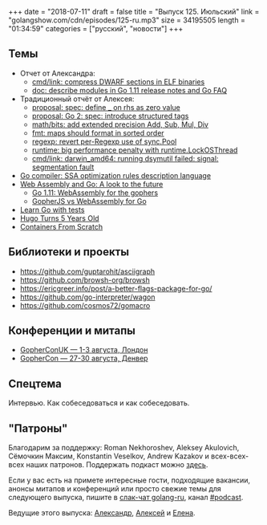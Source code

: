 +++
date = "2018-07-11"
draft = false
title = "Выпуск 125. Июльский"
link = "golangshow.com/cdn/episodes/125-ru.mp3"
size = 34195505
length = "01:34:59"
categories = ["русский", "новости"]
+++

## Темы

- Отчет от Александра:
  - [cmd/link: compress DWARF sections in ELF binaries](https://github.com/golang/go/commit/594eae5ad0ac232503a55c2c76c699d1d58b1699)
  - [doc: describe modules in Go 1.11 release notes and Go FAQ](https://github.com/golang/go/commit/be1dfb0e1acc676b1b2de4c1802e047a56e146ab)
- Традиционный отчёт от Алексея:
  - [proposal: spec: define _ on rhs as zero value](https://github.com/golang/go/issues/19642)
  - [proposal: Go 2: spec: introduce structured tags](https://github.com/golang/go/issues/23637)
  - [math/bits: add extended precision Add, Sub, Mul, Div](https://github.com/golang/go/issues/24813)
  - [fmt: maps should format in sorted order](https://github.com/golang/go/issues/21095)
  - [regexp: revert per-Regexp use of sync.Pool](https://github.com/golang/go/issues/26219)
  - [runtime: big performance penalty with runtime.LockOSThread](https://github.com/golang/go/issues/21827)
  - [cmd/link: darwin_amd64: running dsymutil failed: signal: segmentation fault](https://github.com/golang/go/issues/26237)
- [Go compiler: SSA optimization rules description language](https://quasilyte.github.io/blog/post/go_ssa_rules/)
- [Web Assembly and Go: A look to the future](https://brianketelsen.com/web-assembly-and-go-a-look-to-the-future/)
  - [Go 1.11: WebAssembly for the gophers](https://medium.zenika.com/go-1-11-webassembly-for-the-gophers-ae4bb8b1ee03)
  - [GopherJS vs WebAssembly for Go](https://dev.to/hajimehoshi/gopherjs-vs-webassembly-for-go-148m)
- [Learn Go with tests](https://quii.gitbook.io/learn-go-with-tests/)
- [Hugo Turns 5 Years Old](https://gohugo.io/news/lets-celebrate-hugos-5th-birthday/)
- [Containers From Scratch](https://youtu.be/8fi7uSYlOdc)


## Библиотеки и проекты

- https://github.com/guptarohit/asciigraph
- https://github.com/browsh-org/browsh
- https://ericgreer.info/post/a-better-flags-package-for-go/
- https://github.com/go-interpreter/wagon
- https://github.com/cosmos72/gomacro

## Конференции и митапы

- [GopherConUK — 1-3 августа, Лондон](https://www.golanguk.com)
- [GopherCon — 27-30 августа, Денвер](https://www.gophercon.com/)

## Спецтема

Интервью. Как собеседоваться и как собеседовать.

## "Патроны"

Благодарим за поддержку:
Roman Nekhoroshev, Aleksey Akulovich, Сёмочкин Максим, Konstantin Veselkov, Andrew Kazakov и всех-всех-всех
наших патронов. Поддержать подкаст можно [здесь](https://www.patreon.com/golangshow).

Если у вас есть на примете интересные гости, подходящие вакансии, анонсы митапов и конференций
или просто свежие темы для следующего выпуска, пишите в [слак-чат golang-ru](http://slack.golang-ru.com), канал [#podcast](https://golang-ru.slack.com/messages/C065X9AMS).

Ведущие этого выпуска:
[Александр](https://twitter.com/LK4D4math), [Алексей](https://twitter.com/paaleksey) и [Елена](https://twitter.com/webdeva).
